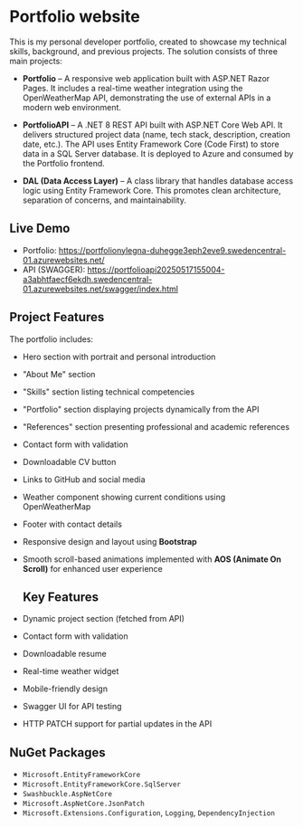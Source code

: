# Portfolio website 

This is my personal developer portfolio, created to showcase my technical skills, background, and previous projects. The solution consists of three main projects:

- **Portfolio** – A responsive web application built with ASP.NET Razor Pages. It includes a real-time weather integration using the OpenWeatherMap API, demonstrating the use of external APIs in a modern web environment.

- **PortfolioAPI** – A .NET 8 REST API built with ASP.NET Core Web API. It delivers structured project data (name, tech stack, description, creation date, etc.). The API uses Entity Framework Core (Code First) to store data in a SQL Server database. It is deployed to Azure and consumed by the Portfolio frontend.

- **DAL (Data Access Layer)** – A class library that handles database access logic using Entity Framework Core. This promotes clean architecture, separation of concerns, and maintainability.

## Live Demo

- Portfolio: https://portfolionylegna-duhegge3eph2eve9.swedencentral-01.azurewebsites.net/
- API (SWAGGER): https://portfolioapi20250517155004-a3abhtfaecf6ekdh.swedencentral-01.azurewebsites.net/swagger/index.html

## Project Features

The portfolio includes:

- Hero section with portrait and personal introduction  
- "About Me" section  
- "Skills" section listing technical competencies  
- "Portfolio" section displaying projects dynamically from the API  
- "References" section presenting professional and academic references  
- Contact form with validation  
- Downloadable CV button  
- Links to GitHub and social media  
- Weather component showing current conditions using OpenWeatherMap  
- Footer with contact details  
- Responsive design and layout using **Bootstrap**  
- Smooth scroll-based animations implemented with **AOS (Animate On Scroll)** for enhanced user experience

  ## Key Features

- Dynamic project section (fetched from API)  
- Contact form with validation  
- Downloadable resume  
- Real-time weather widget  
- Mobile-friendly design  
- Swagger UI for API testing  
- HTTP PATCH support for partial updates in the API

## NuGet Packages

- `Microsoft.EntityFrameworkCore`  
- `Microsoft.EntityFrameworkCore.SqlServer`  
- `Swashbuckle.AspNetCore`  
- `Microsoft.AspNetCore.JsonPatch`  
- `Microsoft.Extensions.Configuration`, `Logging`, `DependencyInjection`

